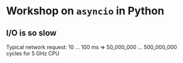 # Workshop on `asyncio` in Python

## I/O is so slow

Typical network request: 10 ... 100 ms => 50_000_000 ... 500_000_000 cycles for 5 GHz CPU
